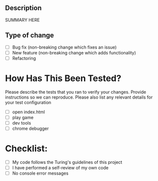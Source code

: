 ## Description

SUMMARY HERE

## Type of change

- [ ] Bug fix (non-breaking change which fixes an issue)
- [ ] New feature (non-breaking change which adds functionality)
- [ ] Refactoring

# How Has This Been Tested?
Please describe the tests that you ran to verify your changes. Provide instructions so we can reproduce. Please also list any relevant details for your test configuration

- [ ] open index.html
- [ ] play game
- [ ] dev tools
- [ ] chrome debugger

# Checklist:

- [ ] My code follows the Turing's guidelines of this project
- [ ] I have performed a self-review of my own code
- [ ] No console error messages
